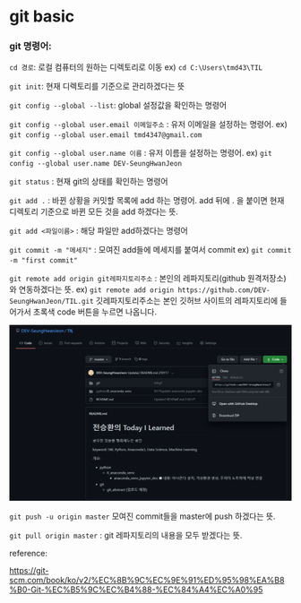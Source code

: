 # git basic

### git 명령어:



`cd 경로`: 로컬 컴퓨터의 원하는 디렉토리로 이동 ex) `cd C:\Users\tmd43\TIL`

`git init`: 현재 디렉토리를 기준으로 관리하겠다는 뜻

`git config --global --list`: global 설정값을 확인하는 명령어

`git config --global user.email 이메일주소` : 유저 이메일을 설정하는 명령어. ex) `git config --global user.email tmd4347@gmail.com`

`git config --global user.name 이름` : 유저 이름을 설정하는 명령어. ex) `git config --global user.name DEV-SeungHwanJeon`

`git status` : 현재 git의 상태를 확인하는 명령어

`git add .` : 바뀐 상황을 커밋할 목록에 add 하는 명령어. add 뒤에 . 을 붙이면 현재 디렉토리 기준으로 바뀐 모든 것을 add 하겠다는 뜻.

`git add <파일이름>` : 해당 파일만 add하겠다는 명령어

`git commit -m "메세지"` : 모여진 add들에 메세지를 붙여서 commit  ex) `git commit -m "first commit"`

`git remote add origin git레파지토리주소` :  본인의 레파지토리(github 원격저장소)와 연동하겠다는 뜻. ex) `git remote add origin https://github.com/DEV-SeungHwanJeon/TIL.git`  깃레파지토리주소는 본인 깃허브 사이트의 레파지토리에 들어가서 초록색 code 버튼을 누르면 나옵니다.

![image-20210117150653437](git_basic.assets/image-20210117150653437.png)

`git push -u origin master` 모여진 commit들을 master에 push 하겠다는 뜻.

`git pull origin master` : git 레파지토리의 내용을 모두 받겠다는 뜻.





reference:

https://git-scm.com/book/ko/v2/%EC%8B%9C%EC%9E%91%ED%95%98%EA%B8%B0-Git-%EC%B5%9C%EC%B4%88-%EC%84%A4%EC%A0%95